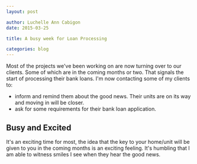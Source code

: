 ```yaml
---
layout: post

author: Luchelle Ann Cabigon
date: 2015-03-25

title: A busy week for Loan Processing

categories: blog
---
```


Most of the projects we've been working on are now turning over to our clients. Some of which are in the coming months or two. That signals the start of processing their bank loans. I'm now contacting some of my clients to:

- inform and remind them about the good news. Their units are on its way and moving in will be closer.
- ask for some requirements for their bank loan application.

## Busy and Excited

It's an exciting time for most, the idea that the key to your home/unit will be given to you in the coming months is an exciting feeling. It's humbling that I am able to witness smiles I see when they hear the good news.
